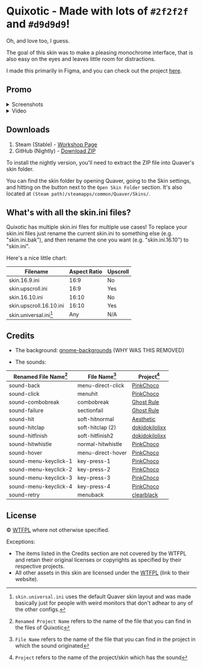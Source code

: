 
# Quixotic - Made with lots of `#2f2f2f` and `#d9d9d9`!
Oh, and love too, I guess.

The goal of this skin was to make a pleasing monochrome interface, that is also easy on the eyes and leaves little room for distractions.

I made this primarily in Figma, and you can check out the project [here](https://www.figma.com/design/1zG392vYEOZUBXJ2TOsZbr/Skins?node-id=0-1).

## Promo
<details> <summary> Screenshots </summary>
<img src="!Promo/Screenshots/1.jpeg" width="384"/>
<img src="!Promo/Screenshots/2.jpeg" width="384"/>
<img src="!Promo/Screenshots/3.jpeg" width="384"/>
<img src="!Promo/Screenshots/4.jpeg" width="384"/>
</details>

<details> <summary> Video </summary>

[YouTube](https://youtu.be/Z9gQknQgcj8)

...what? I can't embed videos larger than 10MB on here.
</details>

## Downloads
1. Steam (Stable) - [Workshop Page](https://steamcommunity.com/sharedfiles/filedetails/?id=3119237347)
2. GitHub (Nightly) - [Download ZIP](https://github.com/danatationn/Quixotic/archive/refs/heads/main.zip)

To install the nightly version, you'll need to extract the ZIP file into Quaver's skin folder.

You can find the skin folder by opening Quaver, going to the Skin settings, and hitting on the button next to the `Open Skin Folder` section.
It's also located at `(Steam path)/steamapps/common/Quaver/Skins/`.

## What's with all the skin.ini files?
Quixotic has multiple skin.ini files for multiple use cases!
To replace your skin.ini files just rename the current skin.ini to something else (e.g. "skin.ini.bak"), and then rename the one you want (e.g. "skin.ini.16.10") to "skin.ini".

Here's a nice little chart:

|Filename				|Aspect Ratio	|Upscroll|
------------------------|---------------|---------
skin.16.9.ini			|16:9			|No
skin.upscroll.ini		|16:9			|Yes
skin.16.10.ini			|16:10			|No	
skin.upscroll.16.10.ini	|16:10			|Yes
skin.universal.ini[^1]	|Any			|N/A

## Credits
* The background: [gnome-backgrounds](https://gitlab.gnome.org/GNOME/gnome-backgrounds/-/commit/02031a4013e46b4332ac2b407d81d8d11afa349e#5078144395a055a4e16c0170d768b42946126b54) (WHY WAS THIS REMOVED)

* The sounds:

|Renamed File Name[^2]	|File Name[^3]		|Project[^4]|
|-----------------------|-------------------|------------
sound-back				|menu-direct-click	|[PinkChoco](https://osu.ppy.sh/community/forums/topics/1153050)
sound-click				|menuhit			|[PinkChoco](https://osu.ppy.sh/community/forums/topics/1153050)
sound-combobreak		|combobreak			|[Ghost Rule](https://osu.ppy.sh/community/forums/topics/1792933)
sound-failure			|sectionfail		|[Ghost Rule](https://osu.ppy.sh/community/forums/topics/1792933)
sound-hit				|soft-hitnormal		|[Aesthetic](https://osu.ppy.sh/community/forums/topics/189843)
sound-hitclap			|soft-hitclap (2)	|[dokidokilolixx](https://osuskins.net/skin/KH69gJk)
sound-hitfinish			|soft-hitfinish2	|[dokidokilolixx](https://osuskins.net/skin/KH69gJk)
sound-hitwhistle		|normal-hitwhistle	|[PinkChoco](https://osu.ppy.sh/community/forums/topics/1153050)
sound-hover				|menu-direct-hover	|[PinkChoco](https://osu.ppy.sh/community/forums/topics/1153050)
sound-menu-keyclick-1	|key-press-1		|[PinkChoco](https://osu.ppy.sh/community/forums/topics/1153050)
sound-menu-keyclick-2	|key-press-2		|[PinkChoco](https://osu.ppy.sh/community/forums/topics/1153050)
sound-menu-keyclick-3	|key-press-3		|[PinkChoco](https://osu.ppy.sh/community/forums/topics/1153050)
sound-menu-keyclick-4	|key-press-4		|[PinkChoco](https://osu.ppy.sh/community/forums/topics/1153050)
sound-retry				|menuback			|[clearblack](https://osuskins.net/skin/lwteH8H)

## License
© [WTFPL](LICENSE.txt) where not otherwise specified.

Exceptions:

* The items listed in the Credits section are not covered by the WTFPL and retain their original licenses or copyrights as specified by their respective projects.  
* All other assets in this skin are licensed under the [WTFPL](https://www.wtfpl.net/) (link to their website).

[^1]: `skin.universal.ini` uses the default Quaver skin layout and was made basically just for people with weird monitors that don't adhear to any of the other configs.
[^2]: `Renamed Project Name` refers to the name of the file that you can find in the files of Quixotic
[^3]: `File Name` refers to the name of the file that you can find in the project in which the sound originated
[^4]: `Project` refers to the name of the project/skin which has the sound